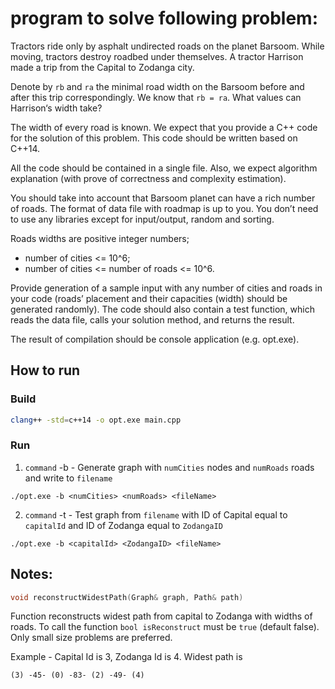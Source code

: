# program to solve following problem:

Tractors ride only by asphalt undirected roads on the planet Barsoom. While moving, tractors destroy roadbed under themselves. A tractor Harrison made a trip from the Capital to Zodanga city.

Denote by `rb` and `ra` the minimal road width on the Barsoom before and after this trip correspondingly. We know that `rb = ra`.
What values can Harrison‘s width take?

The width of every road is known. We expect that you provide a C++ code for the solution of this problem. This code should be written based on C++14.

All the code should be contained in a single file. Also, we expect algorithm explanation (with prove of correctness and complexity estimation).

You should take into account that Barsoom planet can have a rich number of roads.
The format of data file with roadmap is up to you.
You don’t need to use any libraries except for input/output, random and sorting.

Roads widths are positive integer numbers;
- number of cities <= 10^6;
- number of cities <= number of roads <= 10^6.

Provide generation of a sample input with any number of cities and roads in your code (roads’ placement and their capacities (width) should be generated randomly). The code should also contain a test function, which reads the data file, calls your solution method, and returns the result.


The result of compilation should be console application (e.g. opt.exe).

## How to run
### Build
```bash
clang++ -std=c++14 -o opt.exe main.cpp
```
### Run

1) `command` -b - Generate graph with `numCities` nodes and `numRoads` roads and write to `filename`

```shell
./opt.exe -b <numCities> <numRoads> <fileName>
```

2) `command` -t - Test graph from `filename` with ID of Capital equal to `capitalId` and ID of Zodanga equal to `ZodangaID`

```shell
./opt.exe -b <capitalId> <ZodangaID> <fileName>
```

## Notes:

```cpp
void reconstructWidestPath(Graph& graph, Path& path)
```
Function reconstructs widest path from capital to Zodanga with widths of roads. To call the function `bool isReconstruct` must be `true` (default false). Only small size problems are preferred.

Example - Capital Id is 3, Zodanga Id is 4. Widest path is
```
(3) -45- (0) -83- (2) -49- (4) 
```



 

